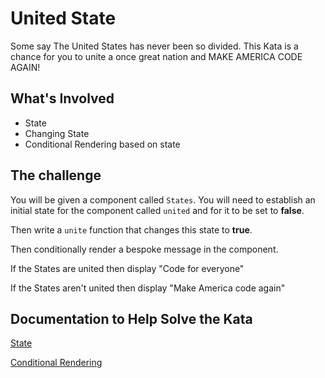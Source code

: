 # United State

Some say The United States has never been so divided. This Kata is a chance for you to unite
a once great nation and MAKE AMERICA CODE AGAIN!

## What's Involved

- State
- Changing State
- Conditional Rendering based on state

## The challenge

You will be given a component called `States`. You will need to establish an initial state for
the component called `united` and for it to be set to __false__.

Then write a `unite` function that changes this state to __true__.

Then conditionally render a bespoke message in the component.

If the States are united then display "Code for everyone"

If the States aren't united then display "Make America code again"

## Documentation to Help Solve the Kata

[State](https://reactjs.org/docs/state-and-lifecycle.html)

[Conditional Rendering](https://reactjs.org/docs/conditional-rendering.html)
